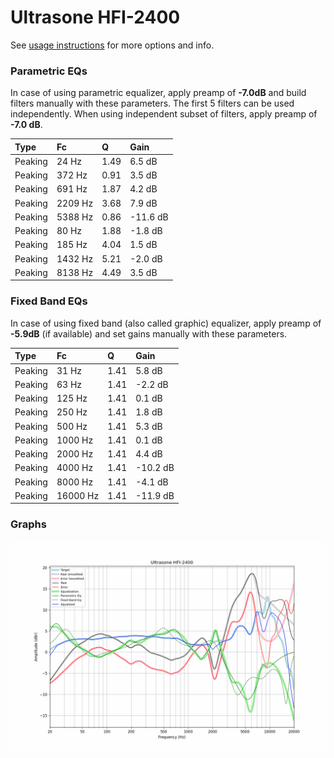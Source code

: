 # Ultrasone HFI-2400
See [usage instructions](https://github.com/jaakkopasanen/AutoEq#usage) for more options and info.

### Parametric EQs
In case of using parametric equalizer, apply preamp of **-7.0dB** and build filters manually
with these parameters. The first 5 filters can be used independently.
When using independent subset of filters, apply preamp of **-7.0 dB**.

| Type    | Fc      |    Q | Gain     |
|:--------|:--------|:-----|:---------|
| Peaking | 24 Hz   | 1.49 | 6.5 dB   |
| Peaking | 372 Hz  | 0.91 | 3.5 dB   |
| Peaking | 691 Hz  | 1.87 | 4.2 dB   |
| Peaking | 2209 Hz | 3.68 | 7.9 dB   |
| Peaking | 5388 Hz | 0.86 | -11.6 dB |
| Peaking | 80 Hz   | 1.88 | -1.8 dB  |
| Peaking | 185 Hz  | 4.04 | 1.5 dB   |
| Peaking | 1432 Hz | 5.21 | -2.0 dB  |
| Peaking | 8138 Hz | 4.49 | 3.5 dB   |

### Fixed Band EQs
In case of using fixed band (also called graphic) equalizer, apply preamp of **-5.9dB**
(if available) and set gains manually with these parameters.

| Type    | Fc       |    Q | Gain     |
|:--------|:---------|:-----|:---------|
| Peaking | 31 Hz    | 1.41 | 5.8 dB   |
| Peaking | 63 Hz    | 1.41 | -2.2 dB  |
| Peaking | 125 Hz   | 1.41 | 0.1 dB   |
| Peaking | 250 Hz   | 1.41 | 1.8 dB   |
| Peaking | 500 Hz   | 1.41 | 5.3 dB   |
| Peaking | 1000 Hz  | 1.41 | 0.1 dB   |
| Peaking | 2000 Hz  | 1.41 | 4.4 dB   |
| Peaking | 4000 Hz  | 1.41 | -10.2 dB |
| Peaking | 8000 Hz  | 1.41 | -4.1 dB  |
| Peaking | 16000 Hz | 1.41 | -11.9 dB |

### Graphs
![](./Ultrasone%20HFI-2400.png)